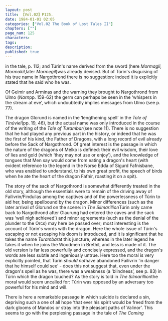 ```yaml
---
layout: post
title: 【Vol.02】P125.
date: 1984-01-01 02:05
categories: ["Vol.02 The Book of Lost Tales II"]
chapters: [""]
page_num: 125
characters: 
tags: 
description: 
published: true
---
```


<p style="text-indent: 0;">
in the tale, p. 112; and Túrin's name derived from the sword (here <I>Mormagli, Mormakil</I>,later <I>Mormegil</I>)was already devised. But of Túrin's disguising of his true name in Nargothrond there is no suggestion: indeed it is explicitly stated that he said who he was.
</p>

Of Gelmir and Arminas and the warning they brought to Nargothrond from Ulmo (<I>Narn</I>pp. 159-62) the germ can perhaps be seen in the ‘whispers in the stream at eve’, which undoubtedly implies messages from Ulmo (see p. 77).

The dragon Glorund is named in the ‘lengthening spell’ in the <I>Tale of Tinúviel</I>(pp. 19, 46), but the actual name was only introduced in the course of the writing of the <I>Tale of Turambar</I>(see note 11). There is no suggestion that he had played any previous part in the history, or indeed that he was the first of his kind, the Father of Dragons, with a long record of evil already before the Sack of Nargothrond. Of great interest is the passage in which the nature of the dragons of Melko is defined: their evil wisdom, their love of lies and gold (which ‘they may not use or enjoy’), and the knowledge of tongues that Men say would come from eating a dragon's heart (with evident reference to the legend in the Norse Edda of Sigurd Fafnisbane, who was enabled to understand, to his own great profit, the speech of birds when he ate the heart of the dragon Fafnir, roasting it on a spit).

The story of the sack of Nargothrond is somewhat differently treated in the old story, although the essentials were to remain of the driving away of Failivrin/Finduilas among the captives and of the powerlessness of Túrin to aid her, being spellbound by the dragon. Minor differences (such as the later arrival of Glorund on the scene: in <I>The Silmarillion</I>Túrin only came back to Nargothrond after Glaurung had entered the caves and the sack was ‘well nigh achieved’) and minor agreements (such as the denial of the plunder to the Orcs) may here be passed over; most interesting is the account of Túrin's words with the dragon. Here the whole issue of Túrin's escaping or not escaping his doom is introduced, and it is significant that he takes the name <I>Turambar</I>at this juncture, whereas in the later legend he takes it when he joins the Woodmen in Brethil, and less is made of it. The old version is far less powerfully and concisely expressed, and the dragon's words are less subtle and ingeniously untrue. Here too the moral is very explicitly pointed, that Túrin <I>should not</I>have abandoned Failivrin ‘in danger that he himself could see’ - does this not suggest that, even under the dragon's spell as he was, there was a weakness (a ‘blindness’, see p. 83) in Túrin which the dragon touched? As the story is told in <I>The Silmarillion</I>the moral would seem uncalled for: Túrin was opposed by an adversary too powerful for his mind and will.

There is here a remarkable passage in which suicide is declared a sin, depriving such a one of all hope ‘that ever his spirit would be freed from the dark glooms of Mandos or stray into the pleasant paths of Valinor’. This seems to go with the perplexing passage in the tale of <I>The Coming</I>


